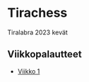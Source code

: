 # Tirachess

Tiralabra 2023 kevät

## Viikkopalautteet

- [Viikko 1](./documentation/viikkopalaute/viikko1.md)
